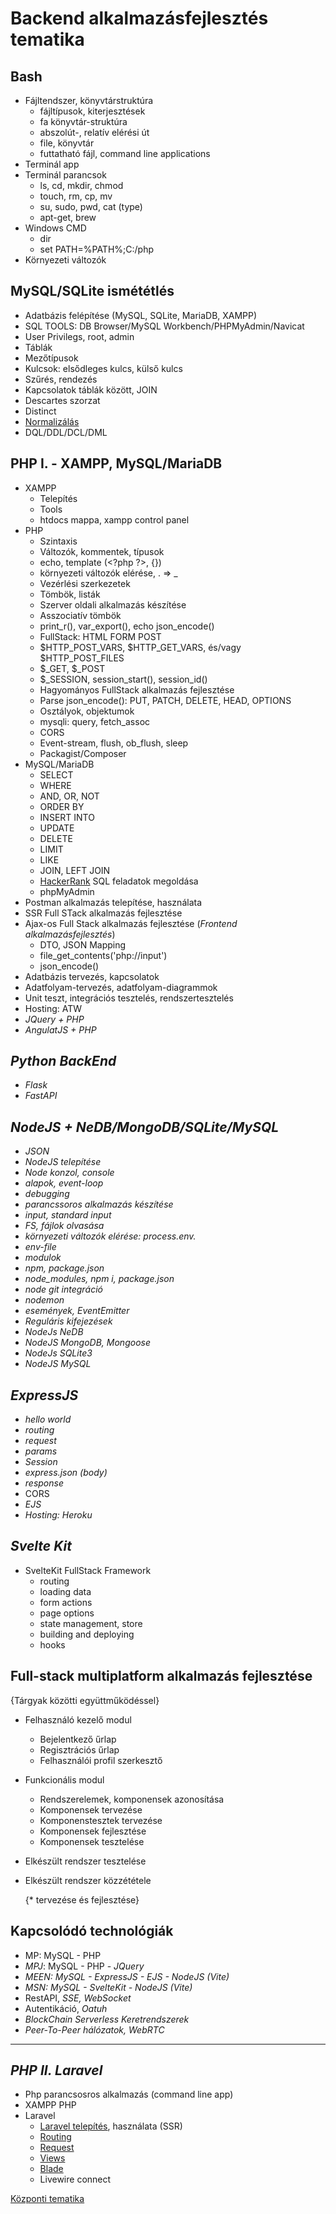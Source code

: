 # Backend alkalmazásfejlesztés tematika

## Bash

- Fájltendszer, könyvtárstruktúra
  - fájltípusok, kiterjesztések
  - fa könyvtár-struktúra
  - abszolút-, relatív elérési út
  - file, könyvtár
  - futtatható fájl, command line applications
- Terminál app
- Terminál parancsok
  - ls, cd, mkdir, chmod
  - touch, rm, cp, mv
  - su, sudo, pwd, cat (type)
  - apt-get, brew
- Windows CMD
  - dir
  - set PATH=%PATH%;C:/php
- Környezeti változók

## MySQL/SQLite ismététlés

- Adatbázis felépítése (MySQL, SQLite, MariaDB, XAMPP)
- SQL TOOLS: DB Browser/MySQL Workbench/PHPMyAdmin/Navicat
- User Privilegs, root, admin
- Táblák
- Mezőtípusok
- Kulcsok: elsődleges kulcs, külső kulcs
- Szűrés, rendezés
- Kapcsolatok táblák között, JOIN
- Descartes szorzat
- Distinct
- [Normalizálás](https://www.youtube.com/watch?v=GFQaEYEc8_8)
- DQL/DDL/DCL/DML

## PHP I. - XAMPP, MySQL/MariaDB

- XAMPP
  - Telepítés
  - Tools
  - htdocs mappa, xampp control panel
- PHP
  - Szintaxis
  - Változók, kommentek, típusok
  - echo, template (\<?php ?>, {})
  - környezeti változók elérése, . => _
  - Vezérlési szerkezetek
  - Tömbök, listák
  - Szerver oldali alkalmazás készítése
  - Asszociatív tömbök
  - print_r(), var_export(), echo json_encode()
  - FullStack: HTML FORM POST
  - $HTTP_POST_VARS, $HTTP_GET_VARS, és/vagy $HTTP_POST_FILES
  - $_GET, $_POST
  - $_SESSION, session_start(), session_id()
  - Hagyományos FullStack alkalmazás fejlesztése
  - Parse json_encode(): PUT, PATCH, DELETE, HEAD, OPTIONS
  - Osztályok, objektumok
  - mysqli: query, fetch_assoc
  - CORS
  - Event-stream, flush, ob_flush, sleep
  - Packagist/Composer
- MySQL/MariaDB
  - SELECT
  - WHERE
  - AND, OR, NOT
  - ORDER BY
  - INSERT INTO
  - UPDATE
  - DELETE
  - LIMIT
  - LIKE
  - JOIN, LEFT JOIN
  - [HackerRank](https://www.hackerrank.com/domains/sql) SQL feladatok megoldása
  - phpMyAdmin
- Postman alkalmazás telepítése, használata
- SSR Full STack alkalmazás fejlesztése
- Ajax-os Full Stack alkalmazás fejlesztése (*Frontend alkalmazásfejlesztés*)
  - DTO, JSON Mapping
  - file_get_contents('php://input')
  - json_encode()
- Adatbázis tervezés, kapcsolatok
- Adatfolyam-tervezés, adatfolyam-diagrammok
- Unit teszt,  integrációs tesztelés, rendszertesztelés
- Hosting: ATW
- *JQuery + PHP*
- *AngulatJS + PHP*

## *Python BackEnd*

- *Flask*
- *FastAPI*

## *NodeJS + NeDB/MongoDB/SQLite/MySQL*

- *JSON*
- *NodeJS telepítése*
- *Node konzol, console*
- *alapok, event-loop*
- *debugging*
- *parancssoros alkalmazás készítése*
- *input, standard input*
- *FS, fájlok olvasása*
- *környezeti változók elérése: process.env.*
- *env-file*
- *modulok*
- *npm, package.json*
- *node_modules, npm i, package.json*
- *node git integráció*
- *nodemon*
- *események, EventEmitter*
- *Reguláris kifejezések*
- *NodeJs NeDB*
- *NodeJS MongoDB, Mongoose*
- *NodeJs SQLite3*
- *NodeJS MySQL*

## *ExpressJS*

- *hello world*
- *routing*
- *request*
- *params*
- *Session*
- *express.json (body)*
- *response*
- CORS
- *EJS*
- *Hosting: Heroku*

## *_Svelte Kit_*

- SvelteKit FullStack Framework
  - routing
  - loading data
  - form actions
  - page options
  - state management, store
  - building and deploying
  - hooks

## Full-stack multiplatform alkalmazás fejlesztése

  {Tárgyak közötti együttműködéssel}

- Felhasználó kezelő modul
  - Bejelentkező űrlap
  - Regisztrációs űrlap
  - Felhasználói profil szerkesztő
- Funkcionális modul
  - Rendszerelemek, komponensek azonosítása
  - Komponensek tervezése
  - Komponenstesztek tervezése
  - Komponensek fejlesztése
  - Komponensek tesztelése
- Elkészült rendszer tesztelése
- Elkészült rendszer közzététele

  {* tervezése és fejlesztése}

## Kapcsolódó technológiák

- MP: MySQL - PHP
- *MPJ*: MySQL - PHP - *JQuery*
- *MEEN: MySQL - ExpressJS - EJS - NodeJS (Vite)*
- *MSN: MySQL - SvelteKit - NodeJS (Vite)*
- RestAPI, *SSE, WebSocket*
- Autentikáció, *Oatuh*
- *BlockChain Serverless Keretrendszerek*
- *Peer-To-Peer hálózatok, WebRTC*

***

## *PHP II. Laravel*

- Php parancsosros alkalmazás (command line app)
- XAMPP PHP
- Laravel
  - [Laravel telepítés](https://laravel.com/docs/10.x/installation), használata (SSR)
  - [Routing](https://laravel.com/docs/10.x/routing)
  - [Request](https://laravel.com/docs/10.x/routing)
  - [Views](https://laravel.com/docs/10.x/routing)
  - [Blade](https://laravel.com/docs/10.x/blade#loops)
  - Livewire connect

[Központi tematika](pdf/Backend%20programozás%20és%20tesztelés.pdf)
  